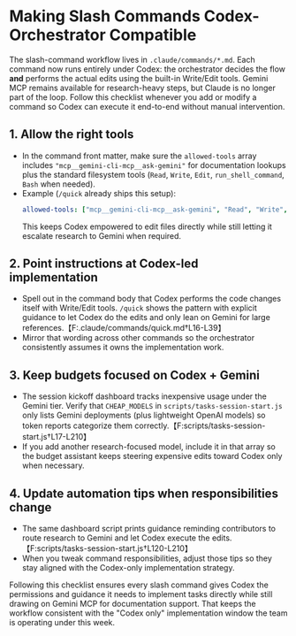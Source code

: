 # Making Slash Commands Codex-Orchestrator Compatible

The slash-command workflow lives in `.claude/commands/*.md`. Each command now runs entirely under Codex: the orchestrator decides the flow **and** performs the actual edits using the built-in Write/Edit tools. Gemini MCP remains available for research-heavy steps, but Claude is no longer part of the loop. Follow this checklist whenever you add or modify a command so Codex can execute it end-to-end without manual intervention.

## 1. Allow the right tools
- In the command front matter, make sure the `allowed-tools` array includes `"mcp__gemini-cli-mcp__ask-gemini"` for documentation lookups plus the standard filesystem tools (`Read`, `Write`, `Edit`, `run_shell_command`, `Bash` when needed).
- Example (`/quick` already ships this setup):
  ```yaml
  allowed-tools: ["mcp__gemini-cli-mcp__ask-gemini", "Read", "Write", "Edit", "run_shell_command"]
  ```
  This keeps Codex empowered to edit files directly while still letting it escalate research to Gemini when required.

## 2. Point instructions at Codex-led implementation
- Spell out in the command body that Codex performs the code changes itself with Write/Edit tools. `/quick` shows the pattern with explicit guidance to let Codex do the edits and only lean on Gemini for large references.【F:.claude/commands/quick.md†L16-L39】
- Mirror that wording across other commands so the orchestrator consistently assumes it owns the implementation work.

## 3. Keep budgets focused on Codex + Gemini
- The session kickoff dashboard tracks inexpensive usage under the Gemini tier. Verify that `CHEAP_MODELS` in `scripts/tasks-session-start.js` only lists Gemini deployments (plus lightweight OpenAI models) so token reports categorize them correctly.【F:scripts/tasks-session-start.js†L17-L210】
- If you add another research-focused model, include it in that array so the budget assistant keeps steering expensive edits toward Codex only when necessary.

## 4. Update automation tips when responsibilities change
- The same dashboard script prints guidance reminding contributors to route research to Gemini and let Codex execute the edits.【F:scripts/tasks-session-start.js†L120-L210】
- When you tweak command responsibilities, adjust those tips so they stay aligned with the Codex-only implementation strategy.

Following this checklist ensures every slash command gives Codex the permissions and guidance it needs to implement tasks directly while still drawing on Gemini MCP for documentation support. That keeps the workflow consistent with the "Codex only" implementation window the team is operating under this week.
